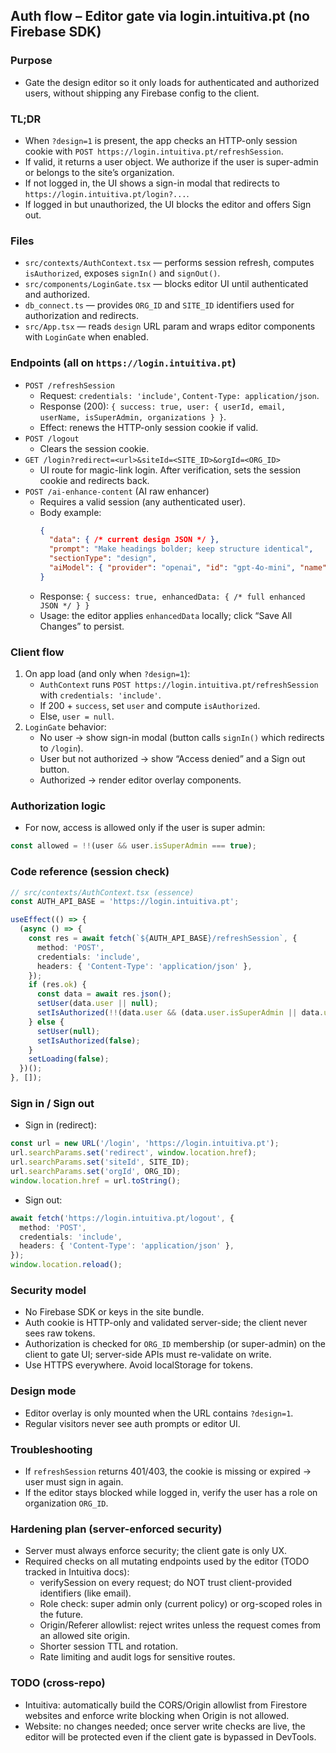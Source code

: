 ## Auth flow – Editor gate via login.intuitiva.pt (no Firebase SDK)

### Purpose
- Gate the design editor so it only loads for authenticated and authorized users, without shipping any Firebase config to the client.

### TL;DR
- When `?design=1` is present, the app checks an HTTP-only session cookie with `POST https://login.intuitiva.pt/refreshSession`.
- If valid, it returns a user object. We authorize if the user is super-admin or belongs to the site’s organization.
- If not logged in, the UI shows a sign-in modal that redirects to `https://login.intuitiva.pt/login?...`.
- If logged in but unauthorized, the UI blocks the editor and offers Sign out.

### Files
- `src/contexts/AuthContext.tsx` — performs session refresh, computes `isAuthorized`, exposes `signIn()` and `signOut()`.
- `src/components/LoginGate.tsx` — blocks editor UI until authenticated and authorized.
- `db_connect.ts` — provides `ORG_ID` and `SITE_ID` identifiers used for authorization and redirects.
- `src/App.tsx` — reads `design` URL param and wraps editor components with `LoginGate` when enabled.

### Endpoints (all on `https://login.intuitiva.pt`)
- `POST /refreshSession`
  - Request: `credentials: 'include'`, `Content-Type: application/json`.
  - Response (200): `{ success: true, user: { userId, email, userName, isSuperAdmin, organizations } }`.
  - Effect: renews the HTTP-only session cookie if valid.
- `POST /logout`
  - Clears the session cookie.
- `GET /login?redirect=<url>&siteId=<SITE_ID>&orgId=<ORG_ID>`
  - UI route for magic-link login. After verification, sets the session cookie and redirects back.
- `POST /ai-enhance-content` (AI raw enhancer)
  - Requires a valid session (any authenticated user).
  - Body example:
    ```json
    {
      "data": { /* current design JSON */ },
      "prompt": "Make headings bolder; keep structure identical",
      "sectionType": "design",
      "aiModel": { "provider": "openai", "id": "gpt-4o-mini", "name": "GPT-4o mini" }
    }
    ```
  - Response: `{ success: true, enhancedData: { /* full enhanced JSON */ } }`
  - Usage: the editor applies `enhancedData` locally; click “Save All Changes” to persist.

### Client flow
1) On app load (and only when `?design=1`):
   - `AuthContext` runs `POST https://login.intuitiva.pt/refreshSession` with `credentials: 'include'`.
   - If 200 + `success`, set `user` and compute `isAuthorized`.
   - Else, `user = null`.
2) `LoginGate` behavior:
   - No user → show sign-in modal (button calls `signIn()` which redirects to `/login`).
   - User but not authorized → show “Access denied” and a Sign out button.
   - Authorized → render editor overlay components.

### Authorization logic
- For now, access is allowed only if the user is super admin:

```ts
const allowed = !!(user && user.isSuperAdmin === true);
```

### Code reference (session check)
```ts
// src/contexts/AuthContext.tsx (essence)
const AUTH_API_BASE = 'https://login.intuitiva.pt';

useEffect(() => {
  (async () => {
    const res = await fetch(`${AUTH_API_BASE}/refreshSession`, {
      method: 'POST',
      credentials: 'include',
      headers: { 'Content-Type': 'application/json' },
    });
    if (res.ok) {
      const data = await res.json();
      setUser(data.user || null);
      setIsAuthorized(!!(data.user && (data.user.isSuperAdmin || data.user.organizations?.[ORG_ID])));
    } else {
      setUser(null);
      setIsAuthorized(false);
    }
    setLoading(false);
  })();
}, []);
```

### Sign in / Sign out
- Sign in (redirect):

```ts
const url = new URL('/login', 'https://login.intuitiva.pt');
url.searchParams.set('redirect', window.location.href);
url.searchParams.set('siteId', SITE_ID);
url.searchParams.set('orgId', ORG_ID);
window.location.href = url.toString();
```

- Sign out:

```ts
await fetch('https://login.intuitiva.pt/logout', {
  method: 'POST',
  credentials: 'include',
  headers: { 'Content-Type': 'application/json' },
});
window.location.reload();
```

### Security model
- No Firebase SDK or keys in the site bundle.
- Auth cookie is HTTP-only and validated server-side; the client never sees raw tokens.
- Authorization is checked for `ORG_ID` membership (or super-admin) on the client to gate UI; server-side APIs must re-validate on write.
- Use HTTPS everywhere. Avoid localStorage for tokens.

### Design mode
- Editor overlay is only mounted when the URL contains `?design=1`.
- Regular visitors never see auth prompts or editor UI.

### Troubleshooting
- If `refreshSession` returns 401/403, the cookie is missing or expired → user must sign in again.
- If the editor stays blocked while logged in, verify the user has a role on organization `ORG_ID`.

### Hardening plan (server-enforced security)
- Server must always enforce security; the client gate is only UX.
- Required checks on all mutating endpoints used by the editor (TODO tracked in Intuitiva docs):
  - verifySession on every request; do NOT trust client-provided identifiers (like email).
  - Role check: super admin only (current policy) or org-scoped roles in the future.
  - Origin/Referer allowlist: reject writes unless the request comes from an allowed site origin.
  - Shorter session TTL and rotation.
  - Rate limiting and audit logs for sensitive routes.

### TODO (cross-repo)
- Intuitiva: automatically build the CORS/Origin allowlist from Firestore websites and enforce write blocking when Origin is not allowed.
- Website: no changes needed; once server write checks are live, the editor will be protected even if the client gate is bypassed in DevTools.


